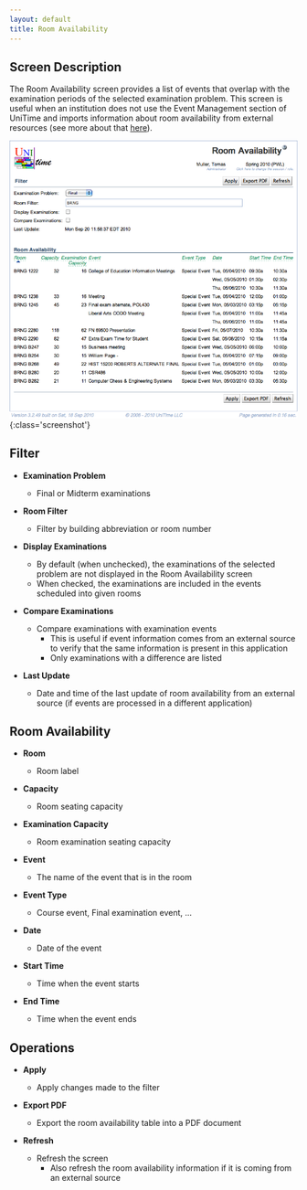 ```yaml
---
layout: default
title: Room Availability
---
```



## Screen Description

The Room Availability screen provides a list of events that overlap with the examination periods of the selected examination problem. This screen is useful when an institution does not use the Event Management section of UniTime and imports information about room availability from external resources (see more about that [here](custom-room-availability)).

![Room Availability](images/room-availability-1.png){:class='screenshot'}

## Filter

* **Examination Problem**
	* Final or Midterm examinations

* **Room Filter**
	* Filter by building abbreviation or room number

* **Display Examinations**
	* By default (when unchecked), the examinations of the selected problem are not displayed in the Room Availability screen
	* When checked, the examinations are included in the events scheduled into given rooms

* **Compare Examinations**
	* Compare examinations with examination events
		* This is useful if event information comes from an external source to verify that the same information is present in this application
		* Only examinations with a difference are listed

* **Last Update**
	* Date and time of the last update of room availability from an external source (if events are processed in a different application)

## Room Availability

* **Room**
	* Room label

* **Capacity**
	* Room seating capacity

* **Examination Capacity**
	* Room examination seating capacity

* **Event**
	* The name of the event that is in the room

* **Event Type**
	* Course event, Final examination event, ...

* **Date**
	* Date of the event

* **Start Time**
	* Time when the event starts

* **End Time**
	* Time when the event ends

## Operations

* **Apply**
	* Apply changes made to the filter

* **Export PDF**
	* Export the room availability table into a PDF document

* **Refresh**
	* Refresh the screen
		* Also refresh the room availability information if it is coming from an external source
